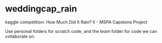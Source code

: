# weddingcap_rain
kaggle competition: How Much Did It Rain? II  - MSPA Capstone Project

Use personal folders for scratch code, and the *team* folder for code we can collaborate on.
